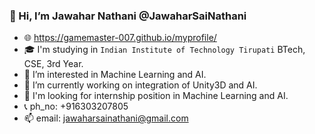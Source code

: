 ### 👋  Hi, I’m Jawahar Nathani @JawaharSaiNathani

- 🌐 https://gamemaster-007.github.io/myprofile/
- 🎓 I'm studying in `Indian Institute of Technology Tirupati` BTech, CSE, 3rd Year.
- 👀 I’m interested in Machine Learning and AI.
- 🌱 I’m currently working on integration of Unity3D and AI.
- 🏢 I'm looking for internship position in Machine Learning and AI.
- 📞 ph_no: +916303207805 
- 📫 email: jawaharsainathani@gmail.com

